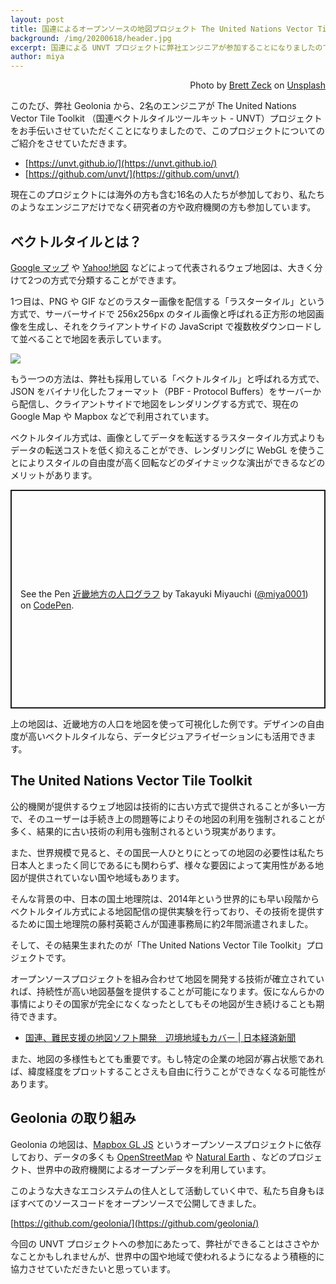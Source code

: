 ```yaml
---
layout: post
title: 国連によるオープンソースの地図プロジェクト The United Nations Vector Tile Toolkit のご紹介
background: /img/20200618/header.jpg
excerpt: 国連による UNVT プロジェクトに弊社エンジニアが参加することになりましたのでその取組のご紹介です。
author: miya
---
```


<p style="text-align: right;">Photo by <a href="https://unsplash.com/@iambrettzeck">Brett Zeck</a> on <a href="https://unsplash.com/">Unsplash</a></p>

このたび、弊社 Geolonia から、2名のエンジニアが The United Nations Vector Tile Toolkit （国連ベクトルタイルツールキット - UNVT）プロジェクトをお手伝いさせていただくことになりましたので、このプロジェクトについてのご紹介をさせていただきます。

* [https://unvt.github.io/](https://unvt.github.io/)
* [https://github.com/unvt/](https://github.com/unvt/)


現在このプロジェクトには海外の方も含む16名の人たちが参加しており、私たちのようなエンジニアだけでなく研究者の方や政府機関の方も参加しています。

## ベクトルタイルとは？

[Google マップ](https://www.google.co.jp/maps/?hl=ja) や [Yahoo!地図](https://map.yahoo.co.jp/) などによって代表されるウェブ地図は、大きく分けて2つの方式で分類することができます。

1つ目は、PNG や GIF などのラスター画像を配信する「ラスタータイル」という方式で、サーバーサイドで 256x256px のタイル画像と呼ばれる正方形の地図画像を生成し、それをクライアントサイドの JavaScript で複数枚ダウンロードして並べることで地図を表示しています。

![](https://www.evernote.com/l/ABV8ewDRW2hOXbETxm8G6UZar_dSNR4LgjIB/image.png)

もう一つの方法は、弊社も採用している「ベクトルタイル」と呼ばれる方式で、JSON をバイナリ化したフォーマット（PBF - Protocol Buffers）をサーバーから配信し、クライアントサイドで地図をレンダリングする方式で、現在の Google Map や Mapbox などで利用されています。

ベクトルタイル方式は、画像としてデータを転送するラスタータイル方式よりもデータの転送コストを低く抑えることができ、レンダリングに WebGL を使うことによりスタイルの自由度が高く回転などのダイナミックな演出ができるなどのメリットがあります。

<div class="codepen" data-height="350" data-theme-id="light" data-default-tab="result" data-user="miya0001" data-slug-hash="RwrGzVw" style="height: 350px; box-sizing: border-box; display: flex; align-items: center; justify-content: center; border: 2px solid; margin: 1em 0; padding: 1em;" data-pen-title="近畿地方の人口グラフ">
  <span>See the Pen <a href="https://codepen.io/miya0001/pen/RwrGzVw">
  近畿地方の人口グラフ</a> by Takayuki Miyauchi (<a href="https://codepen.io/miya0001">@miya0001</a>)
  on <a href="https://codepen.io">CodePen</a>.</span>
</div>
<script async src="https://static.codepen.io/assets/embed/ei.js"></script>

上の地図は、近畿地方の人口を地図を使って可視化した例です。デザインの自由度が高いベクトルタイルなら、データビジュアライゼーションにも活用できます。

## The United Nations Vector Tile Toolkit

公的機関が提供するウェブ地図は技術的に古い方式で提供されることが多い一方で、そのユーザーは手続き上の問題等によりその地図の利用を強制されることが多く、結果的に古い技術の利用も強制されるという現実があります。

また、世界規模で見ると、その国民一人ひとりにとっての地図の必要性は私たち日本人とまったく同じであるにも関わらず、様々な要因によって実用性がある地図が提供されていない国や地域もあります。

そんな背景の中、日本の国土地理院は、2014年という世界的にも早い段階からベクトルタイル方式による地図配信の提供実験を行っており、その技術を提供するために国土地理院の藤村英範さんが国連事務局に約2年間派遣されました。

そして、その結果生まれたのが「The United Nations Vector Tile Toolkit」プロジェクトです。

オープンソースプロジェクトを組み合わせて地図を開発する技術が確立されていれば、持続性が高い地図基盤を提供することが可能になります。仮になんらかの事情によりその国家が完全になくなったとしてもその地図が生き続けることも期待できます。

* [国連、難民支援の地図ソフト開発　辺境地域もカバー \| 日本経済新聞](https://www.nikkei.com/article/DGXMZO48701260Z10C19A8MM0000/)

また、地図の多様性もとても重要です。もし特定の企業の地図が寡占状態であれば、緯度経度をプロットすることさえも自由に行うことができなくなる可能性があります。

## Geolonia の取り組み

Geolonia の地図は、[Mapbox GL JS](https://github.com/mapbox/mapbox-gl-js) というオープンソースプロジェクトに依存しており、データの多くも [OpenStreetMap](https://www.openstreetmap.org/) や [Natural Earth](https://www.naturalearthdata.com/) 、などのプロジェクト、世界中の政府機関によるオープンデータを利用しています。

このような大きなエコシステムの住人として活動していく中で、私たち自身もほぼすべてのソースコードをオープンソースで公開してきました。

[https://github.com/geolonia/](https://github.com/geolonia/)

今回の UNVT プロジェクトへの参加にあたって、弊社ができることはささやかなことかもしれませんが、世界中の国や地域で使われるようになるよう積極的に協力させていただきたいと思っています。
